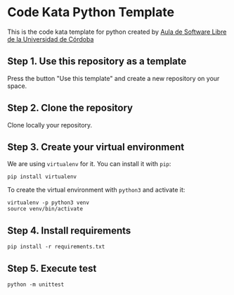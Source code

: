 # Code Kata Python Template

This is the code kata template for python created by [Aula de Software Libre de la Universidad de Córdoba](https://www.uco.es/aulasoftwarelibre/)

## Step 1. Use this repository as a template

Press the button "Use this template" and create a new repository on your space.

## Step 2. Clone the repository

Clone locally your repository.

## Step 3. Create your virtual environment

We are using `virtualenv` for it. You can install it with `pip`:

`pip install virtualenv`

To create the virtual environment with `python3` and activate it:

```
virtualenv -p python3 venv
source venv/bin/activate
```

## Step 4. Install requirements

`pip install -r requirements.txt`

## Step 5. Execute test

`python -m unittest`
